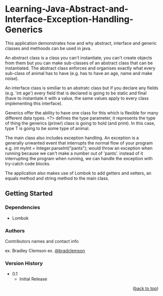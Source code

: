 # Learning-Java-Abstract-and-Interface-Exception-Handling-Generics

This application demonstrates how and why abstract, interface and generic classes and methoods can be used in java. 

An abstract class is a class you can't instantiate, you can't create objects from them but you can make sub-classes of an abstract class that can be instantiated. The abstract class enforces and organises exactly what every sub-class of animal has to have (e.g. has to have an age, name and make noise). 

An interface class is similiar to an abstratc class but if you declare any fields (e.g. 'int age') every field that is declared is going to be static and final (have to instantiate it with a value, the same values apply to every class implementing this interface). 

Generics offer the ability to have one class for this which is flexible for many different data types. <?> defines the type parameter, it represents the type of thing the generics (priner) class is going to hold (and print). In this case, type T is going to be some type of animal. 

The main class also includes exception handling. An exception is a generally unwanted event that interrupts the normal flow of your program e.g. int myInt = Integer.parseInt("pants"); would throw an exception when running because we can't make a number out of 'pants'. instead of it interrupting the program when running, we can handle the exception with try-catch code blocks.

The application also makes use of Lombok to add getters and setters, an equals method and string method to the main class. 

## Getting Started

### Dependencies

* Lombok

### Authors

Contributors names and contact info

ex. Bradley Clemson 
ex. [@bradclemson](https://twitter.com/bradclemson)

### Version History

* 0.1
    * Initial Release


<p align="right">(<a href="#top">back to top</a>)</p>


